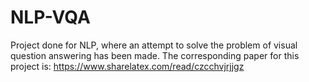 # NLP-VQA
Project done for NLP, where an attempt to solve the problem of visual question answering has been made. 
The corresponding paper for this project is: https://www.sharelatex.com/read/czcchvjrjjgz
